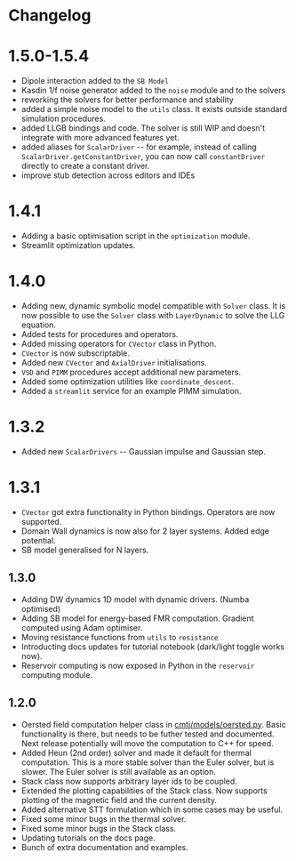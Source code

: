 # Changelog

# 1.5.0-1.5.4

- Dipole interaction added to the `SB Model`
- Kasdin 1/f noise generator added to the `noise` module and to the solvers
- reworking the solvers for better performance and stability
- added a simple noise model to the `utils` class. It exists outside standard simulation procedures.
- added LLGB bindings and code. The solver is still WIP and doesn't integrate with more advanced features yet.
- added aliases for `ScalarDriver` -- for example, instead of calling `ScalarDriver.getConstantDriver`, you can now call `constantDriver` directly to create a constant driver.
- improve stub detection across editors and IDEs

# 1.4.1

- Adding a basic optimisation script in the `optimization` module.
- Streamlit optimization updates.

# 1.4.0

- Adding new, dynamic symbolic model compatible with `Solver` class. It is now possible to use the `Solver` class with `LayerDynamic` to solve the LLG equation.
- Added tests for procedures and operators.
- Added missing operators for `CVector` class in Python.
- `CVector` is now subscriptable.
- Added new `CVector` and `AxialDriver` initialisations.
- `VSD` and `PIMM` procedures accept additional new parameters.
- Added some optimization utilities like `coordinate_descent`.
- Added a `streamlit` service for an example PIMM simulation.

# 1.3.2

- Added new `ScalarDrivers` -- Gaussian impulse and Gaussian step.

# 1.3.1

- `CVector` got extra functionality in Python bindings. Operators are now supported.
- Domain Wall dynamics is now also for 2 layer systems. Added edge potential.
- SB model generalised for N layers.

## 1.3.0

- Adding DW dynamics 1D model with dynamic drivers. (Numba optimised)
- Adding SB model for energy-based FMR computation. Gradient computed using Adam optimiser.
- Moving resistance functions from `utils` to `resistance`
- Introducting docs updates for tutorial notebook (dark/light toggle works now).
- Reservoir computing is now exposed in Python in the `reservoir` computing module.

## 1.2.0

- Oersted field computation helper class in [cmtj/models/oersted.py](cmtj/models/oersted.py). Basic functionality is there, but needs to be futher tested and documented. Next release potentially will move the computation to C++ for speed.
- Added Heun (2nd order) solver and made it default for thermal computation. This is a more stable solver than the Euler solver, but is slower. The Euler solver is still available as an option.
- Stack class now supports arbitrary layer ids to be coupled.
- Extended the plotting capabilities of the Stack class. Now supports plotting of the magnetic field and the current density.
- Added alternative STT formulation which in some cases may be useful.
- Fixed some minor bugs in the thermal solver.
- Fixed some minor bugs in the Stack class.
- Updating tutorials on the docs page.
- Bunch of extra documentation and examples.
